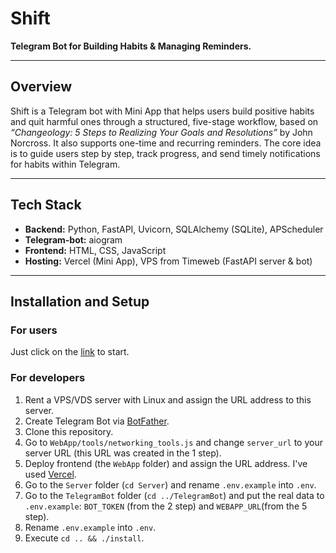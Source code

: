 # Shift

**Telegram Bot for Building Habits & Managing Reminders.**

---

## Overview

Shift is a Telegram bot with Mini App that helps users build positive habits and quit harmful ones through a structured,
five-stage workflow, based on _“Changeology: 5 Steps to Realizing Your Goals and Resolutions”_ by John Norcross. It also
supports one-time and recurring reminders. The core idea is to guide users step by step, track progress, and send timely
notifications for habits within Telegram.

---

## Tech Stack

- **Backend:** Python, FastAPI, Uvicorn, SQLAlchemy (SQLite), APScheduler
- **Telegram-bot:** aiogram
- **Frontend:** HTML, CSS, JavaScript
- **Hosting:** Vercel (Mini App), VPS from Timeweb (FastAPI server & bot)

---

## Installation and Setup

### For users

Just click on the [link](https://t.me/your_shift_bot) to start.

### For developers

1. Rent a VPS/VDS server with Linux and assign the URL address to this server.
2. Create Telegram Bot via [BotFather](https://t.me/BotFather).
3. Clone this repository.
4. Go to `WebApp/tools/networking_tools.js` and change `server_url` to your server URL (this URL was created in the 1 step).
5. Deploy frontend (the `WebApp` folder) and assign the URL address. I've
   used [Vercel](https://vercel.com/ilias-projects-7a4dc7fc).
6. Go to the `Server` folder (`cd Server`) and rename `.env.example` into `.env`.
7. Go to the `TelegramBot` folder (`cd ../TelegramBot`) and put the real data to `.env.example`: `BOT_TOKEN` (from the 2 step) and `WEBAPP_URL`(from the 5 step).
8. Rename `.env.example` into `.env`.
9. Execute `cd .. && ./install`.
